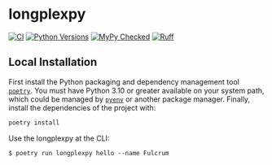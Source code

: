 # longplexpy

[![CI](https://github.com/seqwell/longplexpy/actions/workflows/python_package.yml/badge.svg?branch=main)](https://github.com/seqwell/longplexpy/actions/workflows/python_package.yml?query=branch%3Amain)
[![Python Versions](https://img.shields.io/badge/python-3.11_|_3.12-blue)](https://github.com/seqwell/longplexpy)
[![MyPy Checked](http://www.mypy-lang.org/static/mypy_badge.svg)](http://mypy-lang.org/)
[![Ruff](https://img.shields.io/endpoint?url=https://raw.githubusercontent.com/astral-sh/ruff/main/assets/badge/v2.json)](https://docs.astral.sh/ruff/)

## Local Installation

First install the Python packaging and dependency management tool [`poetry`](https://python-poetry.org/docs/#installation).
You must have Python 3.10 or greater available on your system path, which could be managed by [`pyenv`](https://github.com/pyenv/pyenv) or another package manager. 
Finally, install the dependencies of the project with:

```bash
poetry install
```

Use the longplexpy at the CLI:

```console
$ poetry run longplexpy hello --name Fulcrum
```
